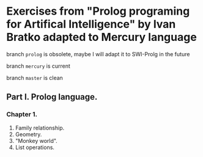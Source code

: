 # Exercises from "Prolog programing for Artifical Intelligence" by Ivan Bratko adapted to Mercury language

branch `prolog` is obsolete, maybe  I will adapt it to SWI-Prolg in the future

branch `mercury` is current

branch `master` is clean

## Part I. Prolog language.

### Chapter 1.

1. Family relationship.
2. Geometry.
3. "Monkey world".
4. List operations.
